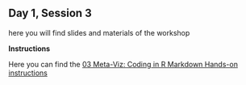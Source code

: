 ## Day 1, Session 3

here you will find slides and materials of the workshop


**Instructions**

Here you can find the [03 Meta-Viz: Coding in R Markdown Hands-on instructions](https://github.com/lisallreiber/R-Workshop/blob/master/03_MetaViz/03_instructions.html)  
